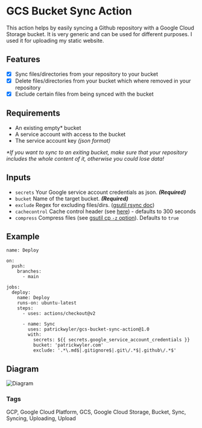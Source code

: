 # GCS Bucket Sync Action

This action helps by easily syncing a Github repository with a Google Cloud Storage bucket. It is very generic and can be used for different purposes. I used it for uploading my static website.

## Features

- [x] Sync files/directories from your repository to your bucket
- [x] Delete files/directories from your bucket which where removed in your repository
- [x] Exclude certain files from being synced with the bucket

## Requirements

- An existing empty\* bucket
- A service account with access to the bucket
- The service account key _(json format)_

_\*If you want to sync to an exiting bucket, make sure that your repository includes the whole content of it, otherwise you could lose data!_

## Inputs

- `secrets` Your Google service account credentials as json. _**(Required)**_
- `bucket` Name of the target bucket. _**(Required)**_
- `exclude` Regex for excluding files/dirs. ([gsutil rsync doc](https://cloud.google.com/storage/docs/gsutil/commands/rsync))
- `cachecontrol` Cache control header (see [here](https://k0ssk.net/post/google-storage-cached-static-site/)) - defaults to 300 seconds
- `compress` Compress files (see [gsutil cp `-z` option](https://cloud.google.com/storage/docs/gsutil/commands/cp#options)). Defaults to `true`

## Example

```
name: Deploy

on:
  push:
    branches:
      - main

jobs:
  deploy:
    name: Deploy
    runs-on: ubuntu-latest
    steps:
      - uses: actions/checkout@v2

      - name: Sync
        uses: patrickwyler/gcs-bucket-sync-action@1.0
        with:
          secrets: ${{ secrets.google_service_account_credentials }}
          bucket: 'patrickwyler.com'
          exclude: '.*\.md$|.gitignore$|.git\/.*$|.github\/.*$'
```

## Diagram

![Diagram](http://www.plantuml.com/plantuml/png/TPB1JiCm38RlUGghNE3GmUWa149eOqoSk8mhbopnscXfKYMfs8JsxgInjcwZ71fPzcVd_-DEVU0kjBLcVgDCmnslmQ48t9GQuOS1hAoJwEPMMmVoeU2JnsFoC-mY9BclKB8zOqBRLaAfGjMkW7l8tbEOfJbhgsCBE6nigYrZu5MmRfV1rNUb0brt1ALoumIEui28hDTIuDq5KH11Lrv0IcCwY5akPcyVYr4j_w4cnqcgDDPXZoMkVnEFEiRAcjG0PEvSrNqggPgNw3EgzXUDgMWaRaTLgFKVWBhHEUjEW3thldW8MpVMe0d0IKR_q31B6P9U5ASx4GrnrdOUvbtoR2shLcmm9EOrXSDB8Mp88kcd-f3D0MZOwhvJpVfNVixpWzCdo4eCQOY_ZI8yV9bhXxw9AE1Mw5PYJ47wZMzYb37gX3n_ELYCGoBYTqOaO8f6jhN-1G00)

### Tags

GCP, Google Cloud Platform, GCS, Google Cloud Storage, Bucket, Sync, Syncing, Uploading, Upload
